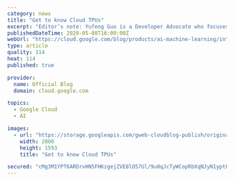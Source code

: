 ```yaml
---
category: news
title: "Get to know Cloud TPUs"
excerpt: "Editor’s note: Yufeng Guo is a Developer Advocate who focuses on AI technologies.No matter what type of workloads we’re running, we’re always looking for more computational power. With general purpose processors, we’re quickly coming up against a hard limit: the laws of physics. At the same time, the"
publishedDateTime: 2020-05-08T16:00:00Z
webUrl: "https://cloud.google.com/blog/products/ai-machine-learning/introduction-to-cloud-tpus-video-series/"
type: article
quality: 114
heat: 114
published: true

provider:
  name: Official Blog
  domain: cloud.google.com

topics:
  - Google Cloud
  - AI

images:
  - url: "https://storage.googleapis.com/gweb-cloudblog-publish/original_images/tpu-v2-1.max-2800x2800.jpg"
    width: 2800
    height: 1593
    title: "Get to know Cloud TPUs"

secured: "cMg3M1YPT6ARDrvHN5FHKzgejZVE8lO57Ul/9u8qJcTyWCopRbXqNJyN1yptF+YAMBkAretMNP5KWdWKlOvIHDza5R8V2i1egcr3UJPmGOkFLRsRH7nSgQFzx5JbkUgZWLigNahrpn1np7GkQX3LsWG598Glq1W1x1s7/COT4hOyXuN1/SMjDQzKLiMi9Uf61x7nUZ+ETbFMFqel2hKpw98FaA/sJgycmEZtsiHyj6MtMrLf+lgFjrPRXXzMcezFX6H2BdefnPWvJ76gfYVjlc9m+xSc/FCCobE7SFJ5hF90KyCFnwbBBw59Sz61GL1VZozvzMXbqSjGBxooCcMhPg==;WOgd1L54avPP8fiJUxE8ig=="
---
```



